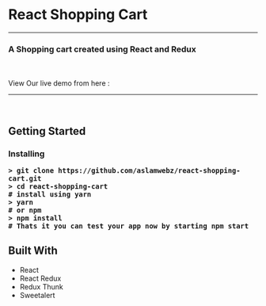 <h1>React Shopping Cart</h1>
<hr />
<h3>A Shopping cart created using React and Redux</h3>
<br />
<br />
View Our live demo from here : 
<hr />
<br />
<h2>Getting Started</>
<br />
<h3>Installing</>
<br />

```
> git clone https://github.com/aslamwebz/react-shopping-cart.git
> cd react-shopping-cart
# install using yarn
> yarn
# or npm
> npm install
# Thats it you can test your app now by starting npm start
```

## Built With

- React 
- React Redux
- Redux Thunk
- Sweetalert
